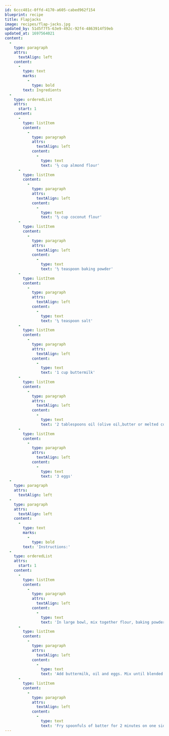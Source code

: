 ```yaml
---
id: 6ccc481c-0ffd-4170-a605-cabed962f154
blueprint: recipe
title: Flapjacks
image: recipes/flap-jacks.jpg
updated_by: 51d5f7f5-63e9-492c-92f4-4863914f59eb
updated_at: 1697564021
content:
  -
    type: paragraph
    attrs:
      textAlign: left
    content:
      -
        type: text
        marks:
          -
            type: bold
        text: Ingredients
  -
    type: orderedList
    attrs:
      start: 1
    content:
      -
        type: listItem
        content:
          -
            type: paragraph
            attrs:
              textAlign: left
            content:
              -
                type: text
                text: '½ cup almond flour'
      -
        type: listItem
        content:
          -
            type: paragraph
            attrs:
              textAlign: left
            content:
              -
                type: text
                text: '½ cup coconut flour'
      -
        type: listItem
        content:
          -
            type: paragraph
            attrs:
              textAlign: left
            content:
              -
                type: text
                text: '½ teaspoon baking powder'
      -
        type: listItem
        content:
          -
            type: paragraph
            attrs:
              textAlign: left
            content:
              -
                type: text
                text: '¼ teaspoon salt'
      -
        type: listItem
        content:
          -
            type: paragraph
            attrs:
              textAlign: left
            content:
              -
                type: text
                text: '1 cup buttermilk'
      -
        type: listItem
        content:
          -
            type: paragraph
            attrs:
              textAlign: left
            content:
              -
                type: text
                text: '2 tablespoons oil (olive oil,butter or melted coconut oil)'
      -
        type: listItem
        content:
          -
            type: paragraph
            attrs:
              textAlign: left
            content:
              -
                type: text
                text: '3 eggs'
  -
    type: paragraph
    attrs:
      textAlign: left
  -
    type: paragraph
    attrs:
      textAlign: left
    content:
      -
        type: text
        marks:
          -
            type: bold
        text: 'Instructions:'
  -
    type: orderedList
    attrs:
      start: 1
    content:
      -
        type: listItem
        content:
          -
            type: paragraph
            attrs:
              textAlign: left
            content:
              -
                type: text
                text: 'In large bowl, mix together flour, baking powder and salt.'
      -
        type: listItem
        content:
          -
            type: paragraph
            attrs:
              textAlign: left
            content:
              -
                type: text
                text: 'Add buttermilk, oil and eggs. Mix until blended.'
      -
        type: listItem
        content:
          -
            type: paragraph
            attrs:
              textAlign: left
            content:
              -
                type: text
                text: 'Fry spoonfuls of batter for 2 minutes on one side in a lightly greased pan over a medium heat.'
---
```

